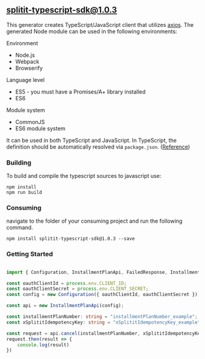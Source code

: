 ## splitit-typescript-sdk@1.0.3

This generator creates TypeScript/JavaScript client that utilizes [axios](https://github.com/axios/axios). The generated Node module can be used in the following environments:

Environment
* Node.js
* Webpack
* Browserify

Language level
* ES5 - you must have a Promises/A+ library installed
* ES6

Module system
* CommonJS
* ES6 module system

It can be used in both TypeScript and JavaScript. In TypeScript, the definition should be automatically resolved via `package.json`. ([Reference](http://www.typescriptlang.org/docs/handbook/typings-for-npm-packages.html))

### Building

To build and compile the typescript sources to javascript use:
```
npm install
npm run build
```

### Consuming

navigate to the folder of your consuming project and run the following command.

```
npm install splitit-typescript-sdk@1.0.3 --save
```

### Getting Started

```typescript

import { Configuration, InstallmentPlanApi, FailedResponse, InstallmentPlanCancelResponse } from "splitit-typescript-sdk";

const oauthClientId = process.env.CLIENT_ID;
const oauthClientSecret = process.env.CLIENT_SECRET;
const config = new Configuration({ oauthClientId, oauthClientSecret });

const api = new InstallmentPlanApi(config);

const installmentPlanNumber: string = "installmentPlanNumber_example";
const xSplititIdempotencyKey: string = "xSplititIdempotencyKey_example";

const request = api.cancel(installmentPlanNumber, xSplititIdempotencyKey);
request.then(result => {
    console.log(result)
})

```
